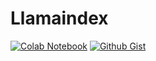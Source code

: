 # Llamaindex
<a href="https://colab.research.google.com/drive/1E6Gi6oL3opx6529AXoI9oKrxPVT4xrcc#scrollTo=0XRlrZ4aHqJD/"><img src="https://img.shields.io/badge/colab-notebook-orange" alt="Colab Notebook"/></a>
<a href="https://gist.github.com/shiv-rna/a8e5883b3adc53ef2af8b7b985b9a951"><img src="https://img.shields.io/badge/gist-notebook-blue" alt="Github Gist"/></a>


